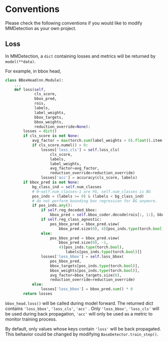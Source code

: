 # Conventions

Please check the following conventions if you would like to modify MMDetection as your own project.

## Loss
In MMDetection, a `dict` containing losses and metrics will be returned by `model(**data)`.

For example, in bbox head,
```python
class BBoxHead(nn.Module):
    ...
    def loss(self,
             cls_score,
             bbox_pred,
             rois,
             labels,
             label_weights,
             bbox_targets,
             bbox_weights,
             reduction_override=None):
        losses = dict()
        if cls_score is not None:
            avg_factor = max(torch.sum(label_weights > 0).float().item(), 1.)
            if cls_score.numel() > 0:
                losses['loss_cls'] = self.loss_cls(
                    cls_score,
                    labels,
                    label_weights,
                    avg_factor=avg_factor,
                    reduction_override=reduction_override)
                losses['acc'] = accuracy(cls_score, labels)
        if bbox_pred is not None:
            bg_class_ind = self.num_classes
            # 0~self.num_classes-1 are FG, self.num_classes is BG
            pos_inds = (labels >= 0) & (labels < bg_class_ind)
            # do not perform bounding box regression for BG anymore.
            if pos_inds.any():
                if self.reg_decoded_bbox:
                    bbox_pred = self.bbox_coder.decode(rois[:, 1:], bbox_pred)
                if self.reg_class_agnostic:
                    pos_bbox_pred = bbox_pred.view(
                        bbox_pred.size(0), 4)[pos_inds.type(torch.bool)]
                else:
                    pos_bbox_pred = bbox_pred.view(
                        bbox_pred.size(0), -1,
                        4)[pos_inds.type(torch.bool),
                           labels[pos_inds.type(torch.bool)]]
                losses['loss_bbox'] = self.loss_bbox(
                    pos_bbox_pred,
                    bbox_targets[pos_inds.type(torch.bool)],
                    bbox_weights[pos_inds.type(torch.bool)],
                    avg_factor=bbox_targets.size(0),
                    reduction_override=reduction_override)
            else:
                losses['loss_bbox'] = bbox_pred.sum() * 0
        return losses
```
`bbox_head.loss()` will be called during model forward.
The returned dict contains `'loss_bbox'`, `'loss_cls'`, `'acc'` .
Only `'loss_bbox'`, `'loss_cls'` will be used during back propagation,
`'acc'` will only be used as a metric to monitor training process.

By default, only values whose keys contain `'loss'` will be back propagated.
This behavior could be changed by modifying ``BaseDetector.train_step()``.
